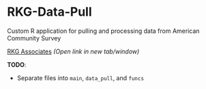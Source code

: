 # RKG-Data-Pull
Custom R application for pulling and processing data from American Community Survey

[RKG Associates](https://www.rkgassociates.com) *(Open link in new tab/window)*


**TODO**:
- Separate files into `main`, `data_pull`, and `funcs`